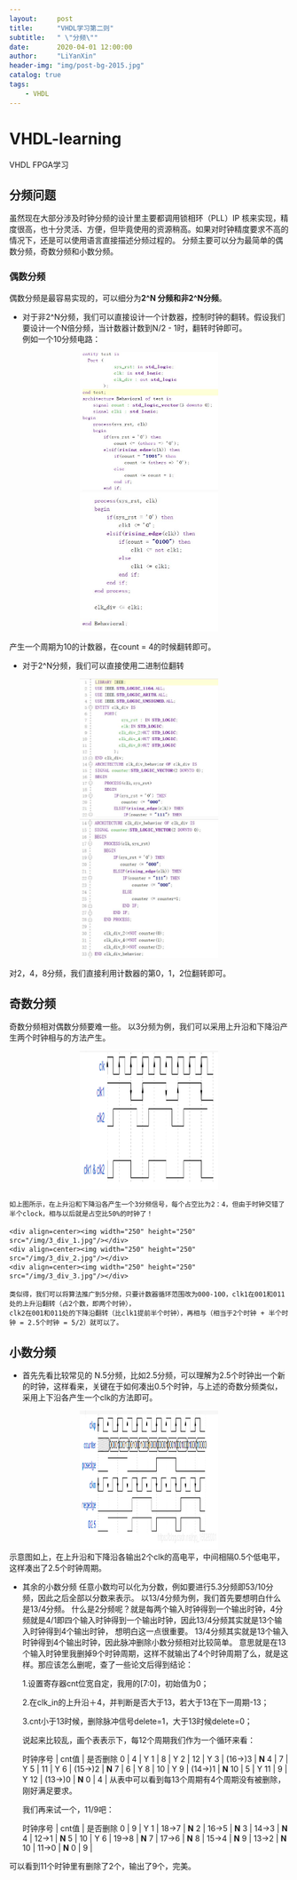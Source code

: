 ```yaml
---
layout:     post
title:      "VHDL学习第二则"
subtitle:   " \"分频\""
date:       2020-04-01 12:00:00
author:     "LiYanXin"
header-img: "img/post-bg-2015.jpg"
catalog: true
tags:
    - VHDL
---
```


# VHDL-learning
VHDL FPGA学习

## 分频问题  
虽然现在大部分涉及时钟分频的设计里主要都调用锁相环（PLL）IP 核来实现，精度很高，也十分灵活、方便，但毕竟使用的资源稍高。如果对时钟精度要求不高的情况下，还是可以使用语言直接描述分频过程的。
分频主要可以分为最简单的偶数分频，奇数分频和小数分频。

### 偶数分频
偶数分频是最容易实现的，可以细分为**2^N 分频和非2^N分频**。  

  * 对于非2^N分频，我们可以直接设计一个计数器，控制时钟的翻转。假设我们要设计一个N倍分频，当计数器计数到N/2 - 1时，翻转时钟即可。   
	例如一个10分频电路： 
  <div align=center><img width="250" height="250" src="/img/10_div_1.jpg"/></div>  
  <div align=center><img width="250" height="250" src="/img/10_div_2.jpg"/></div>  
  
  产生一个周期为10的计数器，在count = 4的时候翻转即可。  
  
  * 对于2^N分频，我们可以直接使用二进制位翻转  
  <div align=center><img width="250" height="250" src="/img/2_div_1.jpg"/></div>  
  <div align=center><img width="250" height="250" src="/img/2_div_2.jpg"/></div>  
  
  对2，4，8分频，我们直接利用计数器的第0，1，2位翻转即可。
  
## 奇数分频
  奇数分频相对偶数分频要难一些。
  以3分频为例，我们可以采用上升沿和下降沿产生两个时钟相与的方法产生。  
  
  <div align=center><img width="250" height="250" src="/img/3_div.png"/></div>
	
	如上图所示，在上升沿和下降沿各产生一个3分频信号，每个占空比为2：4，但由于时钟交错了半个clock，相与以后就是占空比50%的时钟了！
	
	<div align=center><img width="250" height="250" src="/img/3_div_1.jpg"/></div>
	<div align=center><img width="250" height="250" src="/img/3_div_2.jpg"/></div>
	<div align=center><img width="250" height="250" src="/img/3_div_3.jpg"/></div>
	
	类似得，我们可以将算法推广到5分频，只要计数器循环范围改为000-100，clk1在001和011处的上升沿翻转（占2个数，即两个时钟），
	clk2在001和011处的下降沿翻转（比clk1提前半个时钟），再相与（相当于2个时钟 + 半个时钟 = 2.5个时钟 = 5/2）就可以了。  
    
## 小数分频
  * 首先先看比较常见的 N.5分频，比如2.5分频，可以理解为2.5个时钟出一个新的时钟，这样看来，关键在于如何凑出0.5个时钟，与上述的奇数分频类似，采用上下沿各产生一个clk的方法即可。  
  <div align=center><img width="250" height="250" src="/img/N_5_div.png"/></div>
	示意图如上，在上升沿和下降沿各输出2个clk的高电平，中间相隔0.5个低电平，这样凑出了2.5个时钟周期。

  * 其余的小数分频
  任意小数均可以化为分数，例如要进行5.3分频即53/10分频，因此之后全部以分数来表示。 
  以13/4分频为例，我们首先要想明白什么是13/4分频。
  什么是2分频呢？就是每两个输入时钟得到一个输出时钟，4分频就是4/1即四个输入时钟得到一个输出时钟，因此13/4分频其实就是13个输入时钟得到4个输出时钟，
  想明白这一点很重要。
  13/4分频其实就是13个输入时钟得到4个输出时钟，因此脉冲删除小数分频相对比较简单。
  意思就是在13个输入时钟里我删掉9个时钟周期，这样不就输出了4个时钟周期了么，就是这样。那应该怎么删呢，查了一些论文后得到结论：

	1.设置寄存器cnt位宽自定，我用的[7:0]，初始值为0；

	2.在clk_in的上升沿＋4，并判断是否大于13，若大于13在下一周期-13；

	3.cnt小于13时候，删除脉冲信号delete=1，大于13时候delete=0；

	说起来比较乱，画个表表示下，每12个周期我们作为一个循环来看：
	
	时钟序号 	|	cnt值 	|	是否删除
		0 		|	4 		|	Y
		1 		|	8 		|	Y
		2 		|	12 		|	Y
		3 		|	(16->)3 | **N**
		4 		|	7 		|	Y
		5 		|	11 		|	Y
		6 		|	(15->)2 |  **N**
		7 		|	6 		|	Y
		8 		|	10 		|	Y
		9 		|	(14->)1 |  **N**
		10 		|	5 		|	Y
		11 		|	9 		|	Y
		12 		|	(13->)0 | **N**
		0 		|	4 	 	|
  从表中可以看到每13个周期有4个周期没有被删除，刚好满足要求。 

	我们再来试一个，11/9吧：
	
	时钟序号 |	cnt值 		|	是否删除
		0 	|		9 		|	Y
		1 	|		18->7 	|  **N**
		2 	|		16->5 	|  **N**
		3 	|		14->3 	|  **N**
		4 	|		12->1 	|  **N**
		5 	|		10 		|	Y
		6 	|		19->8 	|  **N**
		7 	|		17->6 	|  **N**
		8 	|		15->4 	|  **N**
		9 	|		13->2 	|  **N**
		10 	|		11->0 	|  **N**
		0 	|		9 	 |

可以看到11个时钟里有删除了2个，输出了9个，完美。


    
    
    
    
    
    

